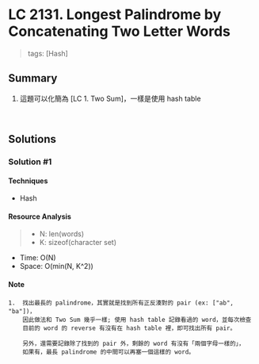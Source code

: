 # LC 2131. Longest Palindrome by Concatenating Two Letter Words
> tags:  [Hash]

## Summary 
1.  這題可以化簡為 [LC 1. Two Sum]，一樣是使用 hash table

<br>

## Solutions
### Solution #1
#### Techniques
- Hash

#### Resource Analysis
> - N: len(words)
> - K: sizeof(character set) 
- Time: O(N)
- Space: O(min(N, K^2))

#### Note
```
1.  找出最長的 palindrome，其實就是找到所有正反湊對的 pair (ex: ["ab", "ba"])，
    因此做法和 Two Sum 幾乎一樣; 使用 hash table 記錄看過的 word，並每次檢查
    目前的 word 的 reverse 有沒有在 hash table 裡，即可找出所有 pair。

    另外，還需要記錄除了找到的 pair 外，剩餘的 word 有沒有「兩個字母一樣的」，
    如果有，最長 palindrome 的中間可以再塞一個這樣的 word。
```
